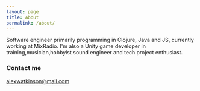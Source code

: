 ```yaml
---
layout: page
title: About
permalink: /about/
---
```


Software engineer primarily programming in Clojure, Java and JS, currently working at MixRadio. I'm also a Unity game developer in training,musician,hobbyist sound engineer and tech project enthusiast. 

### Contact me

[alexwatkinson@mail.com](mailto:alexwatkinson@mail.com)
